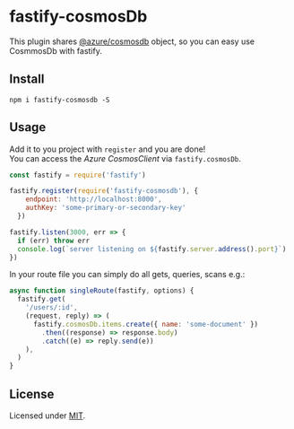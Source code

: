 # fastify-cosmosDb

This plugin shares [@azure/cosmosdb](https://www.npmjs.com/package/@azure/cosmos) object, so you can easy use CosmmosDb with fastify.

## Install
```
npm i fastify-cosmosdb -S
```
## Usage
Add it to you project with `register` and you are done!  
You can access the *Azure CosmosClient* via `fastify.cosmosDb`.
```js
const fastify = require('fastify')

fastify.register(require('fastify-cosmosdb'), {
    endpoint: 'http://localhost:8000',
    authKey: 'some-primary-or-secondary-key'
  })

fastify.listen(3000, err => {
  if (err) throw err
  console.log(`server listening on ${fastify.server.address().port}`)
})
```

In your route file you can simply do all gets, queries, scans e.g.:

```js
async function singleRoute(fastify, options) {
  fastify.get(
    '/users/:id',
    (request, reply) => (
      fastify.cosmosDb.items.create({ name: 'some-document' })
        .then((response) => response.body)
        .catch((e) => reply.send(e))
    ),
  )
}
```

## License

Licensed under [MIT](./LICENSE).
